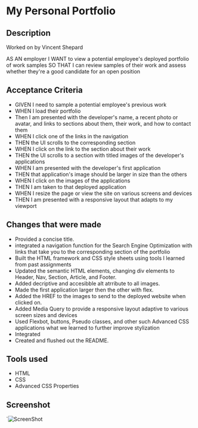 # My Personal Portfolio

## Description
Worked on by Vincent Shepard

AS AN employer
I WANT to view a potential employee's deployed portfolio of work samples
SO THAT I can review samples of their work and assess whether they're a good candidate for an open position

## Acceptance Criteria
- GIVEN I need to sample a potential employee's previous work
- WHEN I load their portfolio
- Then I am presented with the developer's name, a recent photo or avatar, and links to sections about them, their work, and how to contact them
- WHEN I click one of the links in the navigation
- THEN the UI scrolls to the corresponding section
- WHEN I click on the link to the section about their work
- THEN the UI scrolls to a section with titled images of the developer's applications
- WHEN I am presented with the developer's first application
- THEN that application's image should be larger in size than the others 
- WHEN I click on the images of the applications
- THEN I am taken to that deployed application
- WHEN I resize the page or view the site on various screens and devices
- THEN I am presented with a responsive layout that adapts to my viewport

## Changes that were made
- Provided a concise title.
- integrated a navigation function for the Search Engine Optimization with links that take you to the corresponding section of the portfolio
- Built the HTML framework and CSS style sheets using tools I learned from past assignments 
- Updated the semantic HTML elements, changing div elements to Header, Nav, Section, Article, and Footer.
- Added decriptive and accesibble alt atrribute to all images.
- Made the first application larger then the other with flex.
- Added the HREF to the images to send to the deployed website when clicked on.
- Added Media Query to provide a responsive layout adaptive to various screen sizes and devices 
- Used Flexbot, buttons, Pseudo classes, and other such Advanced CSS applications what we learned to further improve stylization 
- Integrated
- Created and flushed out the README.




## Tools used

- HTML
- CSS
- Advanced CSS Properties



## Screenshot
`![ScreenShot](/assets/images/screenshot.png)